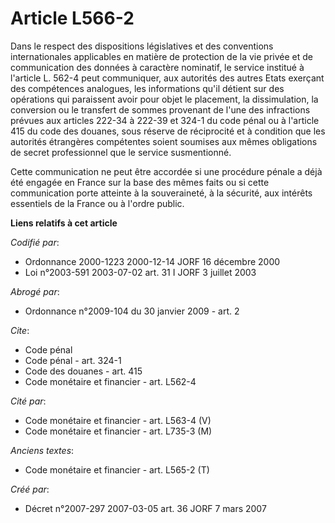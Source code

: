 # Article L566-2

Dans le respect des dispositions législatives et des conventions internationales applicables en matière de protection de la
vie privée et de communication des données à caractère nominatif, le service institué à l'article L. 562-4 peut communiquer,
aux autorités des autres Etats exerçant des compétences analogues, les informations qu'il détient sur des opérations qui
paraissent avoir pour objet le placement, la dissimulation, la conversion ou le transfert de sommes provenant de l'une des
infractions prévues aux articles 222-34 à 222-39 et 324-1 du code pénal ou à l'article 415 du code des douanes, sous réserve
de réciprocité et à condition que les autorités étrangères compétentes soient soumises aux mêmes obligations de secret
professionnel que le service susmentionné.

Cette communication ne peut être accordée si une procédure pénale a déjà été engagée en France sur la base des mêmes faits ou
si cette communication porte atteinte à la souveraineté, à la sécurité, aux intérêts essentiels de la France ou à l'ordre
public.

**Liens relatifs à cet article**

_Codifié par_:

  - Ordonnance 2000-1223 2000-12-14 JORF 16 décembre 2000
  - Loi n°2003-591 2003-07-02 art. 31 I JORF 3 juillet 2003

_Abrogé par_:

  - Ordonnance n°2009-104 du 30 janvier 2009 - art. 2

_Cite_:

  - Code pénal
  - Code pénal - art. 324-1
  - Code des douanes - art. 415
  - Code monétaire et financier - art. L562-4

_Cité par_:

  - Code monétaire et financier - art. L563-4 (V)
  - Code monétaire et financier - art. L735-3 (M)

_Anciens textes_:

  - Code monétaire et financier - art. L565-2 (T)

_Créé par_:

  - Décret n°2007-297 2007-03-05 art. 36 JORF 7 mars 2007
